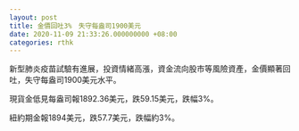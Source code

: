 ```yaml
---
layout: post
title: 金價回吐3%　失守每盎司1900美元
date: 2020-11-09 21:33:26.000000000 +08:00
categories: rthk
---
```


新型肺炎疫苗試驗有進展，投資情緒高漲，資金流向股市等風險資產，金價顯著回吐，失守每盎司1900美元水平。

現貨金低見每盎司報1892.36美元，跌59.15美元，跌幅3%。

紐約期金報1894美元，跌57.7美元，跌幅約3%。
